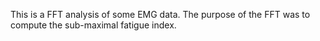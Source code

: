 This is a FFT analysis of some EMG data. The purpose of the FFT was to compute the sub-maximal fatigue index.
